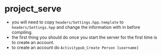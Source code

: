 # project_serve

- you will need to copy `headers/Settings.hpp.template` to `headers/Settings.hpp` and change the information with in before compiling.
- the first thing you should do once you start the server for the first time is to create an account.
- to create an account do `Activitypub_Create Person [username]`